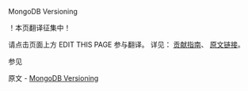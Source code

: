  MongoDB Versioning

 ！本页翻译征集中！

请点击页面上方 EDIT THIS PAGE 参与翻译。
详见：
[贡献指南]( https://github.com/JinMuInfo/MongoDB-Manual-zh/blob/master/CONTRIBUTING.md )、
[原文链接](  https://docs.mongodb.com/manual/reference/versioning/  )。

 参见

原文 - [MongoDB Versioning]( https://docs.mongodb.com/manual/reference/versioning/ )

